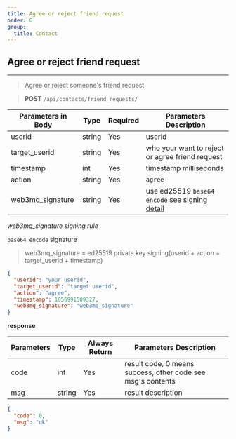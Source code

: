 ```yaml
---
title: Agree or reject friend request
order: 8
group:
  title: Contact
---
```


## Agree or reject friend request

---

> Agree or reject someone's friend request

> **POST** `/api/contacts/friend_requests/`

| Parameters in Body | Type   | Required | Parameters Description                                                |
| ------------------ | ------ | -------- | --------------------------------------------------------------------- |
| userid             | string | Yes      | userid |
| target_userid      | string | Yes      | who your want to reject or agree friend request                       |
| timestamp          | int    | Yes      | timestamp milliseconds                                                |
| action             | string | Yes      | `agree`                                                               |
| web3mq_signature   | string | Yes      | use ed25519 `base64 encode` [see signing detail](/docs/Web3MQ-API/signature)                  |

_web3mq_signature signing rule_

`base64 encode` signature

> web3mq_signature = ed25519 private key signing(userid + action + target_userid + timestamp)

```json
{
  "userid": "your userid",
  "target_userid": "target userid",
  "action": "agree",
  "timestamp": 1656991509327,
  "web3mq_signature": "web3mq_signature"
}
```

**response**

| Parameters | Type   | Always Return | Parameters Description                                      |
| ---------- | ------ | ------------- | ----------------------------------------------------------- |
| code       | int    | Yes           | result code, 0 means success, other code see msg's contents |
| msg        | string | Yes           | result description                                          |

```json
{
  "code": 0,
  "msg": "ok"
}
```
